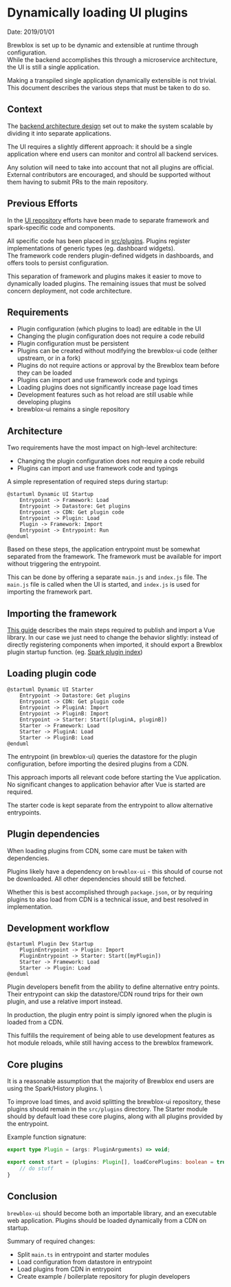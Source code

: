 # Dynamically loading UI plugins

Date: 2019/01/01

Brewblox is set up to be dynamic and extensible at runtime through configuration.\
While the backend accomplishes this through a microservice architecture, the UI is still a single application.

Making a transpiled single application dynamically extensible is not trivial.
This document describes the various steps that must be taken to do so.

## Context

The [backend architecture design](./20180206_subprojects.md) set out to make the system scalable by dividing it into separate applications.

The UI requires a slightly different approach: it should be a single application where end users can monitor and control all backend services.

Any solution will need to take into account that not all plugins are official.
External contributors are encouraged, and should be supported without them having to submit PRs to the main repository.

## Previous Efforts

In the [UI repository][ui-repo] efforts have been made to separate framework and spark-specific code and components.

All specific code has been placed in [src/plugins][ui-plugin-dir].
Plugins register implementations of generic types (eg. dashboard widgets).\
The framework code renders plugin-defined widgets in dashboards, and offers tools to persist configuration.

This separation of framework and plugins makes it easier to move to dynamically loaded plugins.
The remaining issues that must be solved concern deployment, not code architecture.

## Requirements

- Plugin configuration (which plugins to load) are editable in the UI
- Changing the plugin configuration does not require a code rebuild
- Plugin configuration must be persistent
- Plugins can be created without modifying the brewblox-ui code (either upstream, or in a fork)
- Plugins do not require actions or approval by the Brewblox team before they can be loaded
- Plugins can import and use framework code and typings
- Loading plugins does not significantly increase page load times
- Development features such as hot reload are still usable while developing plugins
- brewblox-ui remains a single repository

## Architecture

Two requirements have the most impact on high-level architecture:

- Changing the plugin configuration does not require a code rebuild
- Plugins can import and use framework code and typings

A simple representation of required steps during startup:

```plantuml
@startuml Dynamic UI Startup
    Entrypoint -> Framework: Load
    Entrypoint -> Datastore: Get plugins
    Entrypoint -> CDN: Get plugin code
    Entrypoint -> Plugin: Load
    Plugin -> Framework: Import
    Entrypoint -> Entrypoint: Run
@enduml
```

Based on these steps, the application entrypoint must be somewhat separated from the framework. The framework must be available for import without triggering the entrypoint.

This can be done by offering a separate `main.js` and `index.js` file. The `main.js` file is called when the UI is started, and `index.js` is used for importing the framework part.

## Importing the framework

[This guide][publish-vue] describes the main steps required to publish and import a Vue library.
In our case we just need to change the behavior slightly: instead of directly registering components when imported, it should export a Brewblox plugin startup function. (eg. [Spark plugin index][spark-plugin-index])

## Loading plugin code

```plantuml
@startuml Dynamic UI Starter
    Entrypoint -> Datastore: Get plugins
    Entrypoint -> CDN: Get plugin code
    Entrypoint -> PluginA: Import
    Entrypoint -> PluginB: Import
    Entrypoint -> Starter: Start([pluginA, pluginB])
    Starter -> Framework: Load
    Starter -> PluginA: Load
    Starter -> PluginB: Load
@enduml
```

The entrypoint (in brewblox-ui) queries the datastore for the plugin configuration, before importing the desired plugins from a CDN.

This approach imports all relevant code before starting the Vue application. No significant changes to application behavior after Vue is started are required.

The starter code is kept separate from the entrypoint to allow alternative entrypoints.

## Plugin dependencies

When loading plugins from CDN, some care must be taken with dependencies.

Plugins likely have a dependency on `brewblox-ui` - this should of course not be downloaded. All other dependencies should still be fetched.

Whether this is best accomplished through `package.json`, or by requiring plugins to also load from CDN is a technical issue, and best resolved in implementation.

## Development workflow

```plantuml
@startuml Plugin Dev Startup
    PluginEntrypoint -> Plugin: Import
    PluginEntrypoint -> Starter: Start([myPlugin])
    Starter -> Framework: Load
    Starter -> Plugin: Load
@enduml
```

Plugin developers benefit from the ability to define alternative entry points. Their entrypoint can skip the datastore/CDN round trips for their own plugin, and use a relative import instead.

In production, the plugin entry point is simply ignored when the plugin is loaded from a CDN.

This fulfills the requirement of being able to use development features as hot module reloads, while still having access to the brewblox framework.

## Core plugins

It is a reasonable assumption that the majority of Brewblox end users are using the Spark/History plugins. \

To improve load times, and avoid splitting the brewblox-ui repository, these plugins should remain in the `src/plugins` directory.
The Starter module should by default load these core plugins, along with all plugins provided by the entrypoint.

Example function signature:

```typescript
export type Plugin = (args: PluginArguments) => void;

export const start = (plugins: Plugin[], loadCorePlugins: boolean = true) => {
    // do stuff
}
```

## Conclusion

`brewblox-ui` should become both an importable library, and an executable web application. Plugins should be loaded dynamically from a CDN on startup.

Summary of required changes:

- Split `main.ts` in entrypoint and starter modules
- Load configuration from datastore in entrypoint
- Load plugins from CDN in entrypoint
- Create example / boilerplate repository for plugin developers

[ui-repo]: https://github.com/Brewblox/brewblox-ui
[ui-plugin-dir]: https://github.com/Brewblox/brewblox-ui/tree/develop/src/plugins
[publish-vue]: https://medium.com/justfrontendthings/how-to-create-and-publish-your-own-vuejs-component-library-on-npm-using-vue-cli-28e60943eed3
[spark-plugin-index]: https://github.com/Brewblox/brewblox-ui/blob/develop/src/plugins/spark/index.ts
